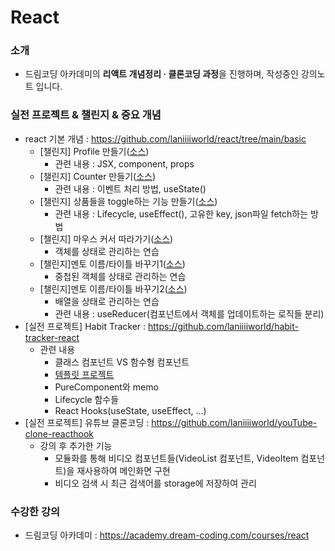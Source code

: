 # React

### 소개

- 드림코딩 아카데미의 **리액트 개념정리 · 클론코딩 과정**을 진행하며, 작성중인 강의노트 입니다.

### 실전 프로젝트 & 챌린지 & 중요 개념

- react 기본 개념 : https://github.com/laniiiiworld/react/tree/main/basic
  - [챌린지] Profile 만들기([소스](https://github.com/laniiiiworld/react/blob/main/basic/src/basic/AppProfile.jsx))
    - 관련 내용 : JSX, component, props
  - [챌린지] Counter 만들기([소스](https://github.com/laniiiiworld/react/blob/main/basic/src/basic/AppCounter.jsx))
    - 관련 내용 : 이벤트 처리 방법, useState()
  - [챌린지] 상품들을 toggle하는 기능 만들기([소스](https://github.com/laniiiiworld/react/blob/main/basic/src/basic/AppProducts.jsx))
    - 관련 내용 : Lifecycle, useEffect(), 고유한 key, json파일 fetch하는 방법
  - [챌린지] 마우스 커서 따라가기([소스](https://github.com/laniiiiworld/react/blob/main/basic/src/deep/AppXY.jsx))
    - 객체를 상태로 관리하는 연습
  - [챌린지]멘토 이름/타이틀 바꾸기1([소스](https://github.com/laniiiiworld/react/blob/main/basic/src/deep/AppMentor.jsx))
    - 중첩된 객체를 상태로 관리하는 연습
  - [챌린지]멘토 이름/타이틀 바꾸기2([소스](https://github.com/laniiiiworld/react/blob/main/basic/src/deep/AppMentors.jsx))
    - 배열을 상태로 관리하는 연습
    - 관련 내용 : useReducer(컴포넌트에서 객체를 업데이트하는 로직들 분리)
- [실전 프로젝트] Habit Tracker : https://github.com/laniiiiworld/habit-tracker-react
  - 관련 내용
    - 클래스 컴포넌트 VS 함수형 컴포넌트
    - [템플릿 프로젝트](https://github.com/laniiiiworld/react/tree/main/template)
    - PureComponent와 memo
    - Lifecycle 함수들
    - React Hooks(useState, useEffect, ...)
- [실전 프로젝트] 유튜브 클론코딩 : https://github.com/laniiiiworld/youTube-clone-reacthook
  - 강의 후 추가한 기능
    - 모듈화를 통해 비디오 컴포넌트들(VideoList 컴포넌트, VideoItem 컴포넌트)을 재사용하여 메인화면 구현
    - 비디오 검색 시 최근 검색어를 storage에 저장하여 관리

### 수강한 강의

- 드림코딩 아카데미 : https://academy.dream-coding.com/courses/react
